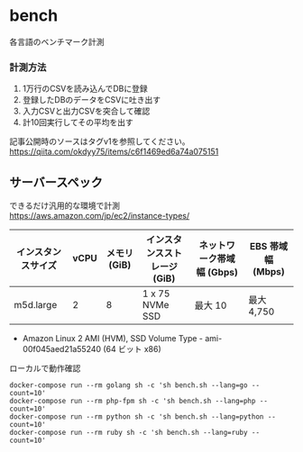 # bench
各言語のベンチマーク計測

### 計測方法
1. 1万行のCSVを読み込んでDBに登録
3. 登録したDBのデータをCSVに吐き出す
4. 入力CSVと出力CSVを突合して確認
5. 計10回実行してその平均を出す

記事公開時のソースはタグv1を参照してください。  
https://qiita.com/okdyy75/items/c6f1469ed6a74a075151  

## サーバースペック
できるだけ汎用的な環境で計測  
https://aws.amazon.com/jp/ec2/instance-types/

| インスタンスサイズ | vCPU | メモリ (GiB) | インスタンスストレージ(GiB)  | ネットワーク帯域幅 (Gbps) | EBS 帯域幅 (Mbps) |
|-----------------|------|-------------|--------------------------|------------------------|------------------|
| m5d.large       |  2   |    8        | 1 x 75 NVMe SSD          | 最大 10                 | 最大 4,750       |

- Amazon Linux 2 AMI (HVM), SSD Volume Type - ami-00f045aed21a55240 (64 ビット x86)


ローカルで動作確認
```
docker-compose run --rm golang sh -c 'sh bench.sh --lang=go --count=10'
docker-compose run --rm php-fpm sh -c 'sh bench.sh --lang=php --count=10'
docker-compose run --rm python sh -c 'sh bench.sh --lang=python --count=10'
docker-compose run --rm ruby sh -c 'sh bench.sh --lang=ruby --count=10'
```
